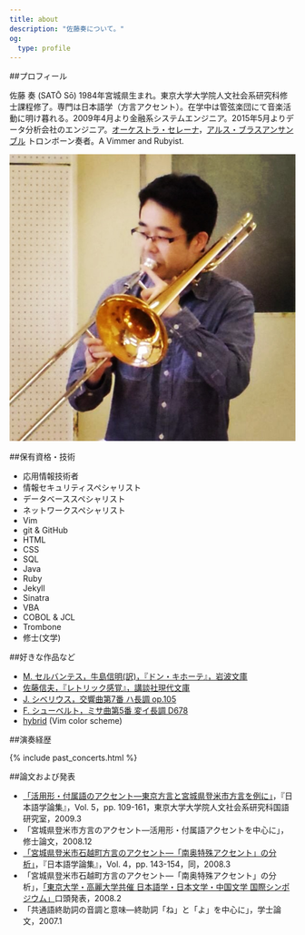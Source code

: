 ```yaml
---
title: about
description: "佐藤奏について。"
og:
  type: profile
---
```


##プロフィール

<span class="no-wrap">佐藤 奏</span> (SATŌ&nbsp;Sō) 1984年宮城県生まれ。東京大学大学院人文社会系研究科修士課程修了。専門は日本語学（方言アクセント）。在学中は管弦楽団にて音楽活動に明け暮れる。2009年4月より金融系システムエンジニア。2015年5月よりデータ分析会社のエンジニア。[オーケストラ・セレーナ](http://o-serena.jp/)，[アルス・ブラスアンサンブル](http://arsbrass.org/) トロンボーン奏者。A&nbsp;Vimmer and Rubyist.

<div class="profile-photo"><img class="profile" src="/assets/images/profile.jpg"></div>

##保有資格・技術

<ul class="inline taglike">
  <li>応用情報技術者</li>
  <li>情報セキュリティスペシャリスト</li>
  <li>データベーススペシャリスト</li>
  <li>ネットワークスペシャリスト</li>
  <li>Vim</li>
  <li>git & GitHub</li>
  <li>HTML</li>
  <li>CSS</li>
  <li>SQL</li>
  <li>Java</li>
  <li>Ruby</li>
  <li>Jekyll</li>
  <li>Sinatra</li>
  <li>VBA</li>
  <li>COBOL & JCL</li>
  <li>Trombone</li>
  <li>修士(文学)</li>
</ul>

##好きな作品など

- [M. セルバンテス，牛島信明(訳)，『ドン・キホーテ』，岩波文庫](http://www.iwanami.co.jp/cgi-bin/isearch?isbn=ISBN4-00-327211-S)
- [佐藤信夫，『レトリック感覚』，講談社現代文庫](http://bookclub.kodansha.co.jp/product?isbn=9784061590298)
- [J. シベリウス，交響曲第7番 ハ長調 op.105](http://imslp.org/wiki/Symphony_No.7,_Op.105_(Sibelius,_Jean))
- [F. シューベルト，ミサ曲第5番 変イ長調 D678](http://imslp.org/wiki/Mass_No.5,_D.678_(Schubert,_Franz))
- [hybrid](https://github.com/w0ng/vim-hybrid) (Vim color scheme)

##演奏経歴

{% include past_concerts.html %}

##論文および発表

- [「活用形・付属語のアクセント—東京方言と宮城県登米市方言を例に」](http://hdl.handle.net/2261/25258)，『日本語学論集』，Vol. 5，pp. 109-161，東京大学大学院人文社会系研究科国語研究室，2009.3
- 「宮城県登米市方言のアクセント—活用形・付属語アクセントを中心に」，修士論文，2008.12
- [「宮城県登米市石越町方言のアクセント—「南奥特殊アクセント」の分析」](http://hdl.handle.net/2261/9807)，『日本語学論集』，Vol. 4，pp. 143-154，同，2008.3
- 「宮城県登米市石越町方言のアクセント—「南奥特殊アクセント」の分析」，[「東京大学・高麗大学共催 日本語学・日本文学・中国文学 国際シンポジウム」](http://www.l.u-tokyo.ac.jp/news/2008/348.html)口頭発表，2008.2
- 「共通語終助詞の音調と意味—終助詞「ね」と「よ」を中心に」，学士論文，2007.1


